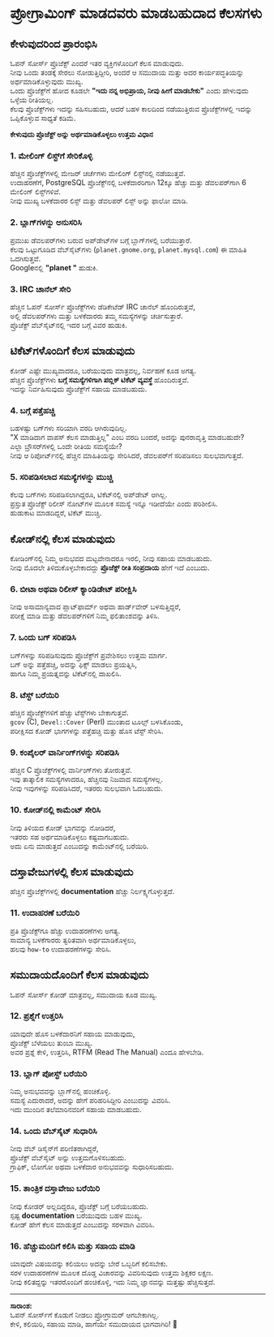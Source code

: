 # ಪ್ರೋಗ್ರಾಮಿಂಗ್ ಮಾಡದವರು ಮಾಡಬಹುದಾದ ಕೆಲಸಗಳು

## ಕೇಳುವುದರಿಂದ ಪ್ರಾರಂಭಿಸಿ

ಓಪನ್ ಸೋರ್ಸ್ ಪ್ರೊಜೆಕ್ಟ್ ಎಂದರೆ ಇತರ ವ್ಯಕ್ತಿಗಳೊಂದಿಗೆ ಕೆಲಸ ಮಾಡುವುದು.  
ನೀವು ಒಂದು ತಂಡಕ್ಕೆ ಸೇರಲು ನೋಡುತ್ತಿದ್ದೀರಿ, ಅಂದರೆ ಆ ಸಮುದಾಯ ಮತ್ತು ಅದರ ಕಾರ್ಯಪದ್ಧತಿಯನ್ನು ಅರ್ಥಮಾಡಿಕೊಳ್ಳುವುದು ಮುಖ್ಯ.  
ಒಂದು ಪ್ರೊಜೆಕ್ಟ್‌ಗೆ ಹೋದ ಕೂಡಲೇ **"ಇದು ನನ್ನ ಅಭಿಪ್ರಾಯ, ನೀವು ಹೀಗೆ ಮಾಡಬೇಕು"** ಎಂದು ಹೇಳುವುದು ಒಳ್ಳೆಯ ರೀತಿಯಲ್ಲ.  
ಕೆಲವು ಪ್ರೊಜೆಕ್ಟ್‌ಗಳು ಇದನ್ನು ಸಹಿಸಬಹುದು, ಆದರೆ ಬಹಳ ಕಾಲದಿಂದ ನಡೆಯುತ್ತಿರುವ ಪ್ರೊಜೆಕ್ಟ್‌ಗಳಲ್ಲಿ ಇದನ್ನು ಒಪ್ಪಿಕೊಳ್ಳುವ ಸಾಧ್ಯತೆ ಕಡಿಮೆ.

**ಕೇಳುವುದು ಪ್ರೊಜೆಕ್ಟ್‌ ಅನ್ನು ಅರ್ಥಮಾಡಿಕೊಳ್ಳಲು ಉತ್ತಮ ವಿಧಾನ**

### 1. **ಮೇಲಿಂಗ್ ಲಿಸ್ಟ್‌ಗೆ ಸೇರಿಕೊಳ್ಳಿ**

ಹೆಚ್ಚಿನ ಪ್ರೊಜೆಕ್ಟ್‌ಗಳಲ್ಲಿ ಮೇಜರ್ ಚರ್ಚೆಗಳು ಮೇಲಿಂಗ್ ಲಿಸ್ಟ್‌ನಲ್ಲಿ ನಡೆಯುತ್ತವೆ.  
ಉದಾಹರಣೆಗೆ, PostgreSQL ಪ್ರೊಜೆಕ್ಟ್‌ನಲ್ಲಿ ಬಳಕೆದಾರರಿಗಾಗಿ 12ಕ್ಕೂ ಹೆಚ್ಚು ಮತ್ತು ಡೆವಲಪರ್‌ಗಾಗಿ 6 ಮೇಲಿಂಗ್ ಲಿಸ್ಟ್‌ಗಳಿವೆ.  
ನೀವು ಮುಖ್ಯ ಬಳಕೆದಾರರ ಲಿಸ್ಟ್ ಮತ್ತು ಡೆವಲಪರ್ ಲಿಸ್ಟ್‌ ಅನ್ನು ಫಾಲೋ ಮಾಡಿ.

### 2. **ಬ್ಲಾಗ್‌ಗಳನ್ನು ಅನುಸರಿಸಿ**

ಪ್ರಮುಖ ಡೆವಲಪರ್‌ಗಳು ಬರುವ ಅಪ್‌ಡೇಟ್‌ಗಳ ಬಗ್ಗೆ ಬ್ಲಾಗ್‌ಗಳಲ್ಲಿ ಬರೆಯುತ್ತಾರೆ.  
ಕೆಲವು ಒಟ್ಟುಗೂಡಿದ ವೆಬ್‌ಸೈಟ್‌ಗಳು (`planet.gnome.org`, `planet.mysql.com`) ಈ ಮಾಹಿತಿ ಒದಗಿಸುತ್ತವೆ.  
Googleನಲ್ಲಿ **"planet <projectname>"** ಹುಡುಕಿ.

### 3. **IRC ಚಾನೆಲ್‌ ಸೇರಿ**

ಹೆಚ್ಚಿನ ಓಪನ್ ಸೋರ್ಸ್ ಪ್ರೊಜೆಕ್ಟ್‌ಗಳು ಡೆಡಿಕೇಟೆಡ್ IRC ಚಾನೆಲ್ ಹೊಂದಿರುತ್ತವೆ,  
ಅಲ್ಲಿ ಡೆವಲಪರ್‌ಗಳು ಮತ್ತು ಬಳಕೆದಾರರು ತಮ್ಮ ಸಮಸ್ಯೆಗಳನ್ನು ಚರ್ಚಿಸುತ್ತಾರೆ.  
ಪ್ರೊಜೆಕ್ಟ್ ವೆಬ್‌ಸೈಟ್‌ನಲ್ಲಿ ಇದರ ಬಗ್ಗೆ ವಿವರ ಹುಡುಕಿ.

## **ಟಿಕೆಟ್‌ಗಳೊಂದಿಗೆ ಕೆಲಸ ಮಾಡುವುದು**

ಕೋಡ್ ಎಷ್ಟೇ ಮುಖ್ಯವಾದರೂ, ಬರೆಯುವುದು ಮಾತ್ರವಲ್ಲ, ನಿರ್ವಹಣೆ ಕೂಡ ಅಗತ್ಯ.  
ಹೆಚ್ಚಿನ ಪ್ರೊಜೆಕ್ಟ್‌ಗಳು **ಬಗ್ಗೆ ಸಮಸ್ಯೆಗಳಿಗಾಗಿ ಪಬ್ಲಿಕ್ ಟಿಕೆಟ್ ವ್ಯವಸ್ಥೆ** ಹೊಂದಿರುತ್ತವೆ.  
ಇದನ್ನು ನಿರ್ವಹಿಸುವುದು ಪ್ರೊಜೆಕ್ಟ್‌ಗೆ ಸಹಾಯ ಮಾಡಬಹುದು.

### 4. **ಬಗ್ಗೆ ಪತ್ತೆಹಚ್ಚಿ**

ಬಹಳಷ್ಟು ಬಗ್‌ಗಳು ಸರಿಯಾಗಿ ವರದಿ ಆಗಿರುವುದಿಲ್ಲ.  
"X ಮಾಡಿದಾಗ ವಾಪಸ್ ಕೆಲಸ ಮಾಡುತ್ತಿಲ್ಲ" ಎಂಬ ವರದಿ ಬಂದರೆ, ಅದನ್ನು ಪುನರಾವೃತ್ತಿ ಮಾಡಬಹುದೇ?  
ಎಲ್ಲಾ ಬ್ರೌಸರ್‌ಗಳಲ್ಲಿ ಒಂದೇ ರೀತಿಯ ಸಮಸ್ಯೆಯೇ?  
ನೀವು ಆ ರಿಪೋರ್ಟ್‌ನಲ್ಲಿ ಹೆಚ್ಚಿನ ಮಾಹಿತಿಯನ್ನು ಸೇರಿಸಿದರೆ, ಡೆವಲಪರ್‌ಗೆ ಸರಿಪಡಿಸಲು ಸುಲಭವಾಗುತ್ತದೆ.

### 5. **ಸರಿಪಡಿಸಲಾದ ಸಮಸ್ಯೆಗಳನ್ನು ಮುಚ್ಚಿ**

ಕೆಲವು ಬಗ್‌ಗಳು ಸರಿಪಡಿಸಲಾಗಿದ್ದರೂ, ಟಿಕೆಟ್‌ನಲ್ಲಿ ಅಪ್‌ಡೇಟ್ ಆಗಿಲ್ಲ.  
ಪ್ರಸ್ತುತ ಪ್ರೊಜೆಕ್ಟ್‌ ರಿಲೀಸ್ ನೋಟ್‌ಗಳ ಮೂಲಕ ಸಮಸ್ಯೆ ಇನ್ನೂ ಇಡೀದೆಯೇ ಎಂದು ಪರಿಶೀಲಿಸಿ.  
ಹುಡುಕಾಟ ಮಾಡದಿದ್ದರೆ, ಟಿಕೆಟ್ ಮುಚ್ಚಿ.

## **ಕೋಡ್‌ನಲ್ಲಿ ಕೆಲಸ ಮಾಡುವುದು**

ಕೋಡಿಂಗ್‌ನಲ್ಲಿ ನಿಮ್ಮ ಅನುಭವದ ಮಟ್ಟವೇನಾದರೂ ಇರಲಿ, ನೀವು ಸಹಾಯ ಮಾಡಬಹುದು.  
ನೀವು ಮೊದಲೇ ತಿಳಿದುಕೊಳ್ಳಬೇಕಾದದ್ದು **ಪ್ರೊಜೆಕ್ಟ್‌ ರೀತಿ ಸಂಪ್ರದಾಯ** ಹೇಗೆ ಇದೆ ಎಂಬುದು.

### 6. **ಬೀಟಾ ಅಥವಾ ರಿಲೀಸ್ ಕ್ಯಾಂಡಿಡೇಟ್‌ ಪರೀಕ್ಷಿಸಿ**

ನೀವು ಅಸಾಮಾನ್ಯವಾದ ಪ್ಲಾಟ್‌ಫಾರ್ಮ್ ಅಥವಾ ಹಾರ್ಡ್‌ವೇರ್ ಬಳಸುತ್ತಿದ್ದರೆ,  
ಪರೀಕ್ಷೆ ಮಾಡಿ ಮತ್ತು ಡೆವಲಪರ್‌ಗಳಿಗೆ ನಿಮ್ಮ ಫಲಿತಾಂಶವನ್ನು ತಿಳಿಸಿ.

### 7. **ಒಂದು ಬಗ್ ಸರಿಪಡಿಸಿ**

ಬಗ್‌ಗಳನ್ನು ಸರಿಪಡಿಸುವುದು ಪ್ರೊಜೆಕ್ಟ್‌ಗೆ ಪ್ರವೇಶಿಸಲು ಉತ್ತಮ ಮಾರ್ಗ.  
ಬಗ್ ಅನ್ನು ಪತ್ತೆಹಚ್ಚಿ, ಅದನ್ನು ಫಿಕ್ಸ್ ಮಾಡಲು ಪ್ರಯತ್ನಿಸಿ,  
ಹಾಗೂ ನಿಮ್ಮ ಪ್ರಯತ್ನವನ್ನು ಟಿಕೆಟ್‌ನಲ್ಲಿ ದಾಖಲಿಸಿ.

### 8. **ಟೆಸ್ಟ್‌ ಬರೆಯಿರಿ**

ಹೆಚ್ಚಿನ ಪ್ರೊಜೆಕ್ಟ್‌ಗಳಿಗೆ ಹೆಚ್ಚು ಟೆಸ್ಟ್‌ಗಳು ಬೇಕಾಗುತ್ತವೆ.  
`gcov` (C), `Devel::Cover` (Perl) ಮುಂತಾದ ಟೂಲ್ಸ್ ಬಳಸಿಕೊಂಡು,  
ಪರೀಕ್ಷಿಸದ ಕೋಡ್ ಭಾಗಗಳನ್ನು ಪತ್ತೆಹಚ್ಚಿ ಮತ್ತು ಹೊಸ ಟೆಸ್ಟ್ ಸೇರಿಸಿ.

### 9. **ಕಂಪೈಲರ್ ವಾರ್ನಿಂಗ್‌ಗಳನ್ನು ಸರಿಪಡಿಸಿ**

ಹೆಚ್ಚಿನ C ಪ್ರೊಜೆಕ್ಟ್‌ಗಳಲ್ಲಿ ವಾರ್ನಿಂಗ್‌ಗಳು ತೋರುತ್ತವೆ.  
ಇವು ತಾತ್ಕಾಲಿಕ ಸಮಸ್ಯೆಗಳಾದರೂ, ಹೆಚ್ಚಿನವು ನಿಜವಾದ ಸಮಸ್ಯೆಗಳಲ್ಲ.  
ನೀವು ಇವುಗಳನ್ನು ಸರಿಪಡಿಸಿದರೆ, ಇತರರು ಸುಲಭವಾಗಿ ಓದಬಹುದು.

### 10. **ಕೋಡ್‌ನಲ್ಲಿ ಕಾಮೆಂಟ್ ಸೇರಿಸಿ**

ನೀವು ತಿಳಿಯದ ಕೋಡ್ ಭಾಗವನ್ನು ನೋಡಿದರೆ,  
ಇತರರು ಸಹ ಅರ್ಥಮಾಡಿಕೊಳ್ಳಲು ಕಷ್ಟವಾಗಬಹುದು.  
ಅದು ಏನು ಮಾಡುತ್ತದೆ ಎಂಬುದನ್ನು ಕಾಮೆಂಟ್‌ನಲ್ಲಿ ಬರೆಯಿರಿ.

## **ದಸ್ತಾವೇಜುಗಳಲ್ಲಿ ಕೆಲಸ ಮಾಡುವುದು**

ಹೆಚ್ಚಿನ ಪ್ರೊಜೆಕ್ಟ್‌ಗಳಲ್ಲಿ **documentation** ಹೆಚ್ಚು ನಿರ್ಲಕ್ಷ್ಯಗೊಳ್ಳುತ್ತದೆ.

### 11. **ಉದಾಹರಣೆ ಬರೆಯಿರಿ**

ಪ್ರತಿ ಪ್ರೊಜೆಕ್ಟ್‌ಗೂ ಹೆಚ್ಚು ಉದಾಹರಣೆಗಳು ಅಗತ್ಯ.  
ಸಾಮಾನ್ಯ ಬಳಕೆಗಾರರು ತ್ವರಿತವಾಗಿ ಅರ್ಥಮಾಡಿಕೊಳ್ಳಲು,  
ಹಲವು `how-to` ಉದಾಹರಣೆಗಳನ್ನು ಸೇರಿಸಿ.

## **ಸಮುದಾಯದೊಂದಿಗೆ ಕೆಲಸ ಮಾಡುವುದು**

ಓಪನ್ ಸೋರ್ಸ್ ಕೋಡ್‌ ಮಾತ್ರವಲ್ಲ, ಸಮುದಾಯ ಕೂಡ ಮುಖ್ಯ.

### 12. **ಪ್ರಶ್ನೆಗೆ ಉತ್ತರಿಸಿ**

ಯಾವುದೇ ಹೊಸ ಬಳಕೆದಾರನಿಗೆ ಸಹಾಯ ಮಾಡುವುದು,  
ಪ್ರೊಜೆಕ್ಟ್ ಬೆಳೆಯಲು ತುಂಬಾ ಮುಖ್ಯ.  
ಅವರ ಪ್ರಶ್ನೆ ಕೇಳಿ, ಉತ್ತರಿಸಿ, RTFM (Read The Manual) ಎಂದೂ ಹೇಳಬೇಡಿ.

### 13. **ಬ್ಲಾಗ್ ಪೋಸ್ಟ್ ಬರೆಯಿರಿ**

ನಿಮ್ಮ ಅನುಭವವನ್ನು ಬ್ಲಾಗ್‌ನಲ್ಲಿ ಹಂಚಿಕೊಳ್ಳಿ.  
ಸಮಸ್ಯೆ ಎದುರಾದರೆ, ಅದನ್ನು ಹೇಗೆ ಪರಿಹರಿಸಿದ್ದೀರಿ ಎಂಬುದನ್ನು ವಿವರಿಸಿ.  
ಇದು ಮುಂದಿನ ತಲೆಮಾರಿನವರಿಗೆ ಸಹಾಯ ಮಾಡಬಹುದು.

### 14. **ಒಂದು ವೆಬ್‌ಸೈಟ್ ಸುಧಾರಿಸಿ**

ನೀವು ವೆಬ್ ಡಿಸೈನ್‌ಗೆ ಪರಿಣಿತರಾಗಿದ್ದರೆ,  
ಪ್ರೊಜೆಕ್ಟ್ ವೆಬ್‌ಸೈಟ್‌ ಅನ್ನು ಉತ್ತಮಗೊಳಿಸಬಹುದು.  
ಗ್ರಾಫಿಕ್, ಲೋಗೋ ಅಥವಾ ಬಳಕೆದಾರ ಅನುಭವವನ್ನು ಸುಧಾರಿಸಬಹುದು.

### 15. **ತಾಂತ್ರಿಕ ದಸ್ತಾವೇಜು ಬರೆಯಿರಿ**

ನೀವು ಕೋಡರ್‌ ಅಲ್ಲದಿದ್ದರೂ, ಪ್ರೊಜೆಕ್ಟ್ ಬಗ್ಗೆ ಬರೆಯಬಹುದು.  
ಸ್ಪಷ್ಟ **documentation** ಬರೆಯುವುದು ಬಹಳ ಮುಖ್ಯ.  
ಕೋಡ್ ಹೇಗೆ ಕೆಲಸ ಮಾಡುತ್ತದೆ ಎಂಬುದನ್ನು ಸರಳವಾಗಿ ವಿವರಿಸಿ.

### 16. **ಹೆಚ್ಚುಮಂದಿಗೆ ಕಲಿಸಿ ಮತ್ತು ಸಹಾಯ ಮಾಡಿ**

ಯಾವುದೇ ವಿಷಯವನ್ನು ಕಲಿಯಲು ಅದನ್ನು ಬೇರೆ ಒಬ್ಬರಿಗೆ ಕಲಿಸಬೇಕು.  
ಸರಳ ಉದಾಹರಣೆಗಳ ಮೂಲಕ ದೊಡ್ಡ ವಿಚಾರವನ್ನು ವಿವರಿಸುವುದು ಉತ್ತಮ ಶಿಕ್ಷಕರ ಲಕ್ಷಣ.  
ನೀವು ಕಲಿತದ್ದನ್ನು ಇತರರೊಂದಿಗೆ ಹಂಚಿಕೊಳ್ಳಿ, ಇದು ನಿಮ್ಮ ಜ್ಞಾನವನ್ನು ಮತ್ತಷ್ಟು ಹೆಚ್ಚಿಸುತ್ತದೆ.

---

**ಸಾರಾಂಶ:**  
ಓಪನ್ ಸೋರ್ಸ್‌ಗೆ ಕೊಡುಗೆ ನೀಡಲು ಪ್ರೋಗ್ರಾಮರ್ ಆಗಬೇಕಾಗಿಲ್ಲ.  
ಕೇಳಿ, ಕಲಿಯಿರಿ, ಸಹಾಯ ಮಾಡಿ, ಹಾಗೆಯೇ ಸಮುದಾಯದ ಭಾಗವಾಗಿರಿ! 🚀
